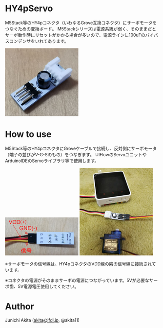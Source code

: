 # HY4pServo

M5Stack等のHY4pコネクタ（いわゆるGrove互換コネクタ）にサーボモータをつなぐための変換ボード。
M5Stackシリーズは電源系統が弱く、そのままだとサーボ動作時にリセットがかかる場合が多いので、電源ラインに100uFのバイパスコンデンサをいれてあります。

<img src="https://github.com/akita11/HY4pServo/blob/main/HY4pServo.jpg" width="240px">

# How to use

M5Stack等のHY4pコネクタにGroveケーブルで接続し、反対側にサーボモータ（端子の並びがV-G-Sのもの）をつなぎます。
UIFlowのServoユニットやArduinoIDEのServoライブラリ等で使用します。

<img src="https://github.com/akita11/HY4pServo/blob/main/HY4pServo_conn.jpg" width="240px">

<img src="https://github.com/akita11/HY4pServo/blob/main/HY4pServo_usage.jpg" width="240px">

※サーボモータの信号線は、HY4pコネクタのVDD線の隣の信号線に接続されています。

※コネクタの電源がそのままサーボの電源につながっています。5Vが必要なサーボ歯、5V電源電圧使用してください。

# Author

Junichi Akita (akita@ifdl.jp, @akita11)

